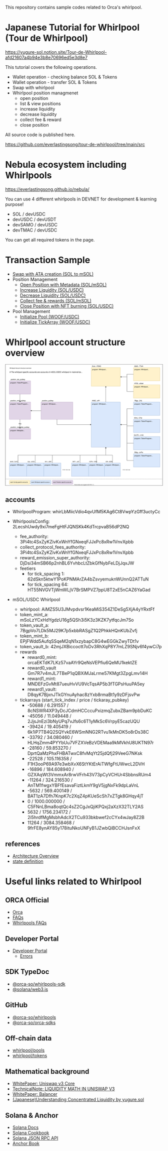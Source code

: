 This repository contains sample codes related to Orca's whirlpool.

# Japanese Tutorial for Whirlpool (Tour de Whirlpool)
https://yugure-sol.notion.site/Tour-de-Whirlpool-afd21607a4b94e3b8e70696ed5e3d8e7

This tutorial covers the following operations.

* Wallet operation - checking balance SOL & Tokens
* Wallet operation - transfer SOL & Tokens
* Swap with whirlpool
* Whirlpool position managmenet
  * open position
  * list & view positions
  * increase liquidity
  * decrease liquidity
  * collect fee & reward
  * close position

All source code is published here.

https://github.com/everlastingsong/tour-de-whirlpool/tree/main/src

# Nebula ecosystem including Whirlpools
https://everlastingsong.github.io/nebula/

You can use 4 different whirlpools in DEVNET for development & learning purpose!

* SOL / devUSDC
* devUSDC / devUSDT
* devSAMO / devUSDC
* devTMAC / devUSDC

You can get all required tokens in the page.

# Transaction Sample
* [Swap with ATA creation (SOL to mSOL)](https://solscan.io/tx/3fRJohHVpzKTGt23v1oudxRu7M3t4NcMdL5GpdHkb5Zx9zzS8ud9LnDUD4L1pfHDfaPvL17KcpoFuuhghJd2d6yo)
* Position Management
  * [Open Position with Metadata (SOL/mSOL)](https://solscan.io/tx/3deYeJtH3dWAtcWYE6AszuGCJXA1hrb2VWi2amdUWQzZk3BHZ7da5RpqLE2hhNE36DhvEkpLuxr5RwtGnFzQ2YZt)
  * [Increase Liquidity (SOL/USDC)](https://solscan.io/tx/Qjsm5Xc9xZzzL6XN67z83i19qPhyZJHpz65ousM4E7rfHDsoxdrc5jbzDfdQH4BzUxyTUfA7stjbW2LAkJhuPLf)
  * [Decrease Liquidity (SOL/USDC)](https://solscan.io/tx/2Aku1adJ9xpjBwW8J8tQ2tn63DNg2HfkuGQEtzhdjoW6xaATU1rgtjqnd1AmcdfBEweTFZA8Z1TdjrU23rnMeD9Y)
  * [Collect fee & rewards (SOL/mSOL)](https://solscan.io/tx/57QKWfyNgv4dHmL97r18fkb7GZQsGQCuRRVkWTofGB1Z8sz5NB3gJ52Tzy4d4Wzwb4x2G3Krirsu33nTeSSB46Sp)
  * [Close Position with NFT burning (SOL/USDC)](https://solscan.io/tx/5ftZoC24tmvWYbtm5x8cg3SjgY7YBpJB8WQt4uNin9eF95UJ6BNeT4ahAWAr1SiQhmdyNxbywe7DHgsKHfvdCTSa)
* Pool Management
  * [Initialize Pool (WOOF/USDC)](https://solscan.io/tx/ohB95cbdM27X9JvYiFMzp3LzshBV8BsZ1SXAEZCqRiRXzsGeTrBr62bmjrtvrapJuh2JdecLBgXUZRT8LeJ4mE6)
  * [Initialize TickArray (WOOF/USDC)](https://solscan.io/tx/47Y1GyzGMWwFRK9Zq9dM3qcYftZr4iwRDCKD79M44ZapSfZNeTJE2RUxf8Mf2ukua2q9zwjiTXk2EdqS8V3Bft3H)

# Whirlpool account structure overview
![account structure overview](../whirlpool_account_structure_overview.svg)

## accounts
* WhirlpoolProgram: whirLbMiicVdio4qvUfM5KAg6Ct8VwpYzGff3uctyCc
* WhirlpoolsConfig: 2LecshUwdy9xi7meFgHtFJQNSKk4KdTrcpvaB56dP2NQ
  * fee_authority: 3Pi4tc4SxZyKZivKxWnYfGNxeqFJJxPc8xRw1VnvXpbb 
  * collect_protocol_fees_authority: 3Pi4tc4SxZyKZivKxWnYfGNxeqFJJxPc8xRw1VnvXpbb
  * reward_emission_super_authority: DjDsi34mSB66p2nhBL6YvhbcLtZbkGfNybFeLDjJqxJW
  * feetiers
    * for tick_spacing 1: 62dSkn5ktwY1PoKPNMArZA4bZsvyemuknWUnnQ2ATTuN
    * for tick_spacing 64: HT55NVGVTjWmWLjV7BrSMPVZ7ppU8T2xE5nCAZ6YaGad

* mSOL/USDC Whirlpool
  * whirlpool: AiMZS5U3JMvpdvsr1KeaMiS354Z1DeSg5XjA4yYRxtFf
  * token_mint_a: mSoLzYCxHdYgdzU16g5QSh3i5K3z3KZK7ytfqcJm7So
  * token_vault_a: 7BgpVo7LDk5MJ29K7p5xbbRASgZ1Q2PhkkHQnKUbZvfj
  * token_mint_b: EPjFWdd5AufqSSqeM2qN1xzybapC8G4wEGGkZwyTDt1v
  * token_vault_b: 42mjJXBiccoctt7oDv3RhXqP8Y7mLZ9SNjv6f4ywCi7p
  * rewards
    * reward0_mint: orcaEKTdK7LKz57vaAYr9QeNsVEPfiu6QeMU1kektZE
    * reward0_vault Gm7R7v4mJL7TBeP1qQBXiMJaLrme57KMgt3ZpgLmv14H
    * reward1_mint: MNDEFzGvMt87ueuHvVU9VcTqsAP5b3fTGPsHuuPA5ey
    * reward1_vault: D8qyK7BjxnJTkGYnuAyhac8zYxb8rmaBt1y9zDFjsvPw
  * tickarrays (start_tick_index / price / tickaray_pubkey)
    * -50688 / 6.291557 / 8cNSWR4XP3yDcJCdmHCCccuPxizmqZubxZBam9pbDuKC
    * -45056 / 11.049448 / 2JjsJnEzi3bNyUPq7vJfs6c6T1yMkSc6VrpyE5cazUQU
    * -39424 / 19.405419 / 6k1iP7TB4Q2SQYvkE6WSmNNG2RTvu1kMnDK5o8rDs38C
    * -33792 / 34.080460 / HLHqZmm4PYYbUu7VFZXVeBzVDEMaa9kMVkhU8UKTN97r
    * -28160 / 59.853270 / DprtQaMzPhxFHBATwxC8fvMqYt25jdQfj29VeeG7NKsk
    * -22528 / 105.116358 / F1H3ooP69A97e3wbXvX6StYKtErAiTWfgFtUWwcL2DVH
    * -16896 / 184.608940 / GZXAqWt3VmmxAr8rwVFrh43V73pCyVCHUr4SbbnsRUm4
    * -11264 / 324.216530 / AnTM1fwgxYBFfEsavaFiztLkmY9gV5jgNxFk9dpLaVnL
    * -5632 / 569.400149 / BAT1zA7Dfh7KnpK7c2XqZ4pKUeScSh7xZTgk8GHqy4jT
    * 0 / 1000.000000 / C5FNnLBma8oqtQc4sZ2CgJxQjiKPQxj2aXzX32TLY2AS
    * 5632 / 1756.234172 / 2i5hrdfMgMsbhAdcX2TCu933bkbwef2cCYx4wJay8Z2B
    * 11264 / 3084.358468 / 9frFE8ynAY85y178ituNkoUNFyB1JZwbQiBCCHJsnFxX

## references
* [Architecture Overview](https://orca-so.gitbook.io/orca-developer-portal/whirlpools/architecture-overview)
* [state definition](https://github.com/orca-so/whirlpools/tree/main/programs/whirlpool/src/state)

# Useful links related to Whirlpool
## ORCA Official
* [Orca](https://www.orca.so/)
* [FAQs](https://docs.orca.so/)
* [Whirlpools FAQs](https://docs.orca.so/whirlpools/whirlpools-faqs)

## Developer Portal
* [Developer Portal](https://orca-so.gitbook.io/orca-developer-portal/orca/welcome)
  * [Errors](https://orca-so.gitbook.io/orca-developer-portal/whirlpools/interacting-with-the-protocol/errors)

## SDK TypeDoc
* [@orca-so/whirlpools-sdk](https://orca-so.github.io/whirlpools/)
* [@solana/web3.js](https://solana-labs.github.io/solana-web3.js/modules.html)

## GitHub
* [@orca-so/whirlpools](https://github.com/orca-so/whirlpools)
* [@orca-so/orca-sdks](https://github.com/orca-so/orca-sdks)

## Off-chain data
* [whirlpool/pools](https://api.mainnet.orca.so/v1/whirlpool/list)
* [whirlpool/tokens](https://api.mainnet.orca.so/v1/token/list)

## Mathematical background
* [WhitePaper: Uniswap v3 Core](https://uniswap.org/whitepaper-v3.pdf)
* [TechnicalNote: LIQUIDITY MATH IN UNISWAP V3](https://atiselsts.github.io/pdfs/uniswap-v3-liquidity-math.pdf)
* [WhitePaper: Balancer](https://balancer.fi/whitepaper.pdf)
* [(Japanese)Understanding Concentrated Liquidity by yugure.sol](https://note.com/crypto2real/n/n63e82206031b)

## Solana & Anchor
* [Solana Docs](https://docs.solana.com/introduction)
* [Solana Cookbook](https://solanacookbook.com/)
* [Solana JSON RPC API](https://docs.solana.com/developing/clients/jsonrpc-api)
* [Anchor Book](https://book.anchor-lang.com/)
